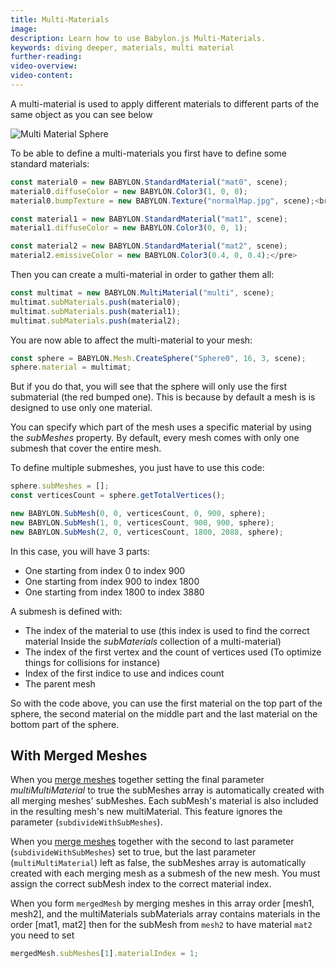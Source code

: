 ```yaml
---
title: Multi-Materials
image:
description: Learn how to use Babylon.js Multi-Materials.
keywords: diving deeper, materials, multi material
further-reading:
video-overview:
video-content:
---
```


A multi-material is used to apply different materials to different parts of the same object as you can see below

![Multi Material Sphere](/img/how_to/Materials/multi.png)

To be able to define a multi-materials you first have to define some standard materials:

```javascript
const material0 = new BABYLON.StandardMaterial("mat0", scene);
material0.diffuseColor = new BABYLON.Color3(1, 0, 0);
material0.bumpTexture = new BABYLON.Texture("normalMap.jpg", scene);<br/>

const material1 = new BABYLON.StandardMaterial("mat1", scene);
material1.diffuseColor = new BABYLON.Color3(0, 0, 1);

const material2 = new BABYLON.StandardMaterial("mat2", scene);
material2.emissiveColor = new BABYLON.Color3(0.4, 0, 0.4);</pre>
```

Then you can create a multi-material in order to gather them all:

```javascript
const multimat = new BABYLON.MultiMaterial("multi", scene);
multimat.subMaterials.push(material0);
multimat.subMaterials.push(material1);
multimat.subMaterials.push(material2);
```

You are now able to affect the multi-material to your mesh:

```javascript
const sphere = BABYLON.Mesh.CreateSphere("Sphere0", 16, 3, scene);
sphere.material = multimat;
```

But if you do that, you will see that the sphere will only use the first submaterial (the red bumped one). This is because by default a mesh is is designed to use only one material.

You can specify which part of the mesh uses a specific material by using the _subMeshes_ property. By default, every mesh comes with only one submesh that cover the entire mesh.

To define multiple submeshes, you just have to use this code:

```javascript
sphere.subMeshes = [];
const verticesCount = sphere.getTotalVertices();

new BABYLON.SubMesh(0, 0, verticesCount, 0, 900, sphere);
new BABYLON.SubMesh(1, 0, verticesCount, 900, 900, sphere);
new BABYLON.SubMesh(2, 0, verticesCount, 1800, 2088, sphere);
```

In this case, you will have 3 parts:

- One starting from index 0 to index 900
- One starting from index 900 to index 1800
- One starting from index 1800 to index 3880

A submesh is defined with:

- The index of the material to use (this index is used to find the correct material Inside the _subMaterials_ collection of a multi-material)
- The index of the first vertex and the count of vertices used (To optimize things for collisions for instance)
- Index of the first indice to use and indices count
- The parent mesh

So with the code above, you can use the first material on the top part of the sphere, the second material on the middle part and the last material on the bottom part of the sphere.

<Playground id="#2Q4S2S#268" title="Sphere With Multi-Material" description="Simple example of applying a multi-material to a sphere." image="/img/playgroundsAndNMEs/divingDeeperMultiMaterial1.jpg"/>

## With Merged Meshes

When you [merge meshes](/features/featuresDeepDive/mesh/mergeMeshes) together setting the final parameter _multiMultiMaterial_ to true the subMeshes array is automatically created with all merging meshes' subMeshes. Each subMesh's material is also included in the resulting mesh's new multiMaterial. This feature ignores the parameter (`subdivideWithSubMeshes`).

<Playground id="#INZ0Z0#59" title="Multi-Material With Merged Meshes 1" description="Simple example of applying a multi-material to merged meshes." image="/img/playgroundsAndNMEs/divingDeeperMultiMaterial2.jpg"/>

When you [merge meshes](/features/featuresDeepDive/mesh/mergeMeshes) together with the second to last parameter (`subdivideWithSubMeshes`) set to true, but the last parameter (`multiMultiMaterial`) left as false, the subMeshes array is automatically created with each merging mesh as a submesh of the new mesh. You must assign the correct subMesh index to the correct material index.

When you form `mergedMesh` by merging meshes in this array order [mesh1, mesh2], and the multiMaterials subMaterials array contains materials in the order [mat1, mat2] then for the subMesh from `mesh2` to have material `mat2` you need to set

```javascript
mergedMesh.subMeshes[1].materialIndex = 1;
```

<Playground id="#INZ0Z0#6" title="Multi-Material With Merged Meshes 2" description="Simple example of applying a multi-material to merged meshes." image="/img/playgroundsAndNMEs/divingDeeperMultiMaterial2.jpg"/>
